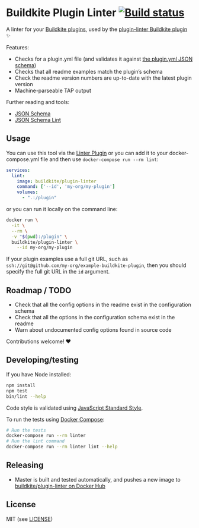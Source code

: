 # Buildkite Plugin Linter [![Build status](https://badge.buildkite.com/a5a4521a3d026931873c0ad26e1596641273dae5a730c0f90c.svg?branch=master)](https://buildkite.com/buildkite/plugin-linter)

A linter for your [Buildkite plugins](https://buildkite.com/docs/agent/v3/plugins), used by the [plugin-linter Buildkite plugin](https://github.com/buildkite-plugins/plugin-linter-buildkite-plugin) ✨

Features:

* Checks for a plugin.yml file (and validates it against [the plugin.yml JSON schema](lib/plugin-yaml-schema.yml))
* Checks that all readme examples match the plugin’s schema
* Check the readme version numbers are up-to-date with the latest plugin version
* Machine-parseable TAP output

Further reading and tools:

* [JSON Schema](http://json-schema.org)
* [JSON Schema Lint](https://jsonschemalint.com/)

## Usage

You can use this tool via the [Linter Plugin](https://github.com/buildkite-plugins/plugin-linter-buildkite-plugin) or you can add it to your docker-compose.yml file and then use `docker-compose run --rm lint`:

```yml
services:
  lint:
    image: buildkite/plugin-linter
    command: ['--id', 'my-org/my-plugin']
    volumes:
      - ".:/plugin"
 ```

or you can run it locally on the command line:

```bash
docker run \
  -it \
  --rm \
  -v "$(pwd):/plugin" \
  buildkite/plugin-linter \
    --id my-org/my-plugin
```

If your plugin examples use a full git URL, such as `ssh://git@github.com/my-org/example-buildkite-plugin`, then you should specify the full git URL in the `id` argument.

## Roadmap / TODO

* Check that all the config options in the readme exist in the configuration schema
* Check that all the options in the configuration schema exist in the readme
* Warn about undocumented config options found in source code

Contributions welcome! ❤️

## Developing/testing

If you have Node installed:

```bash
npm install
npm test
bin/lint --help
```

Code style is validated using [JavaScript Standard Style](https://standardjs.com).

To run the tests using [Docker Compose](https://docs.docker.com/compose/):

```bash
# Run the tests
docker-compose run --rm linter
# Run the lint command
docker-compose run --rm linter lint --help
```

## Releasing

* Master is built and tested automatically, and pushes a new image to [buildkite/plugin-linter on Docker Hub](https://hub.docker.com/r/buildkite/plugin-linter)

## License

MIT (see [LICENSE](LICENSE))

